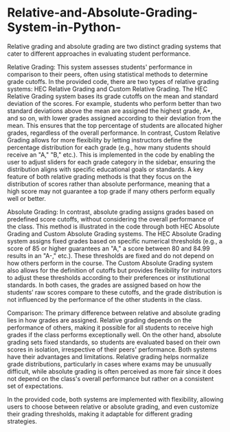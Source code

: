 # Relative-and-Absolute-Grading-System-in-Python-
Relative grading and absolute grading are two distinct grading systems that cater to different approaches in evaluating student performance.

Relative Grading: This system assesses students' performance in comparison to their peers, often using statistical methods to determine grade cutoffs. In the provided code, there are two types of relative grading systems: HEC Relative Grading and Custom Relative Grading. The HEC Relative Grading system bases its grade cutoffs on the mean and standard deviation of the scores. For example, students who perform better than two standard deviations above the mean are assigned the highest grade, A*, and so on, with lower grades assigned according to their deviation from the mean. This ensures that the top percentage of students are allocated higher grades, regardless of the overall performance. In contrast, Custom Relative Grading allows for more flexibility by letting instructors define the percentage distribution for each grade (e.g., how many students should receive an "A," "B," etc.). This is implemented in the code by enabling the user to adjust sliders for each grade category in the sidebar, ensuring the distribution aligns with specific educational goals or standards. A key feature of both relative grading methods is that they focus on the distribution of scores rather than absolute performance, meaning that a high score may not guarantee a top grade if many others perform equally well or better.

Absolute Grading: In contrast, absolute grading assigns grades based on predefined score cutoffs, without considering the overall performance of the class. This method is illustrated in the code through both HEC Absolute Grading and Custom Absolute Grading systems. The HEC Absolute Grading system assigns fixed grades based on specific numerical thresholds (e.g., a score of 85 or higher guarantees an "A," a score between 80 and 84.99 results in an "A-," etc.). These thresholds are fixed and do not depend on how others perform in the course. The Custom Absolute Grading system also allows for the definition of cutoffs but provides flexibility for instructors to adjust these thresholds according to their preferences or institutional standards. In both cases, the grades are assigned based on how the students’ raw scores compare to these cutoffs, and the grade distribution is not influenced by the performance of the other students in the class.

Comparison: The primary difference between relative and absolute grading lies in how grades are assigned. Relative grading depends on the performance of others, making it possible for all students to receive high grades if the class performs exceptionally well. On the other hand, absolute grading sets fixed standards, so students are evaluated based on their own scores in isolation, irrespective of their peers' performance. Both systems have their advantages and limitations. Relative grading helps normalize grade distributions, particularly in cases where exams may be unusually difficult, while absolute grading is often perceived as more fair since it does not depend on the class's overall performance but rather on a consistent set of expectations.

In the provided code, both systems are implemented with flexibility, allowing users to choose between relative or absolute grading, and even customize their grading thresholds, making it adaptable for different grading strategies.
